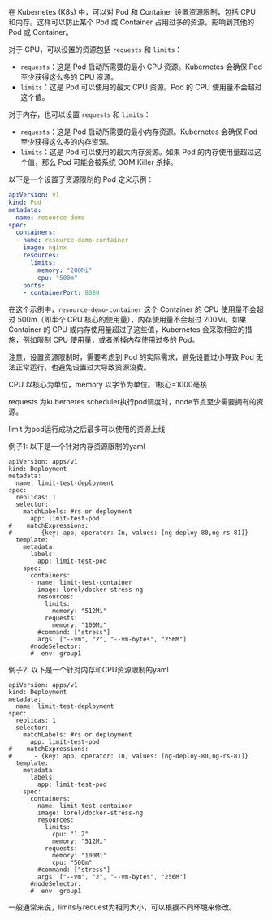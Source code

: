 在 Kubernetes (K8s) 中，可以对 Pod 和 Container 设置资源限制，包括 CPU 和内存。这样可以防止某个 Pod 或 Container 占用过多的资源，影响到其他的 Pod 或 Container。

对于 CPU，可以设置的资源包括 `requests` 和 `limits`：

- `requests`：这是 Pod 启动所需要的最小 CPU 资源。Kubernetes 会确保 Pod 至少获得这么多的 CPU 资源。
- `limits`：这是 Pod 可以使用的最大 CPU 资源。Pod 的 CPU 使用量不会超过这个值。

对于内存，也可以设置 `requests` 和 `limits`：

- `requests`：这是 Pod 启动所需要的最小内存资源。Kubernetes 会确保 Pod 至少获得这么多的内存资源。
- `limits`：这是 Pod 可以使用的最大内存资源。如果 Pod 的内存使用量超过这个值，那么 Pod 可能会被系统 OOM Killer 杀掉。

以下是一个设置了资源限制的 Pod 定义示例：

```yaml
apiVersion: v1
kind: Pod
metadata:
  name: resource-demo
spec:
  containers:
  - name: resource-demo-container
    image: nginx
    resources:
      limits:
        memory: "200Mi"
        cpu: "500m"
    ports:
    - containerPort: 8080
```

在这个示例中，`resource-demo-container` 这个 Container 的 CPU 使用量不会超过 500m（即半个 CPU 核心的使用量），内存使用量不会超过 200Mi。如果 Container 的 CPU 或内存使用量超过了这些值，Kubernetes 会采取相应的措施，例如限制 CPU 使用量，或者杀掉内存使用过多的 Pod。

注意，设置资源限制时，需要考虑到 Pod 的实际需求，避免设置过小导致 Pod 无法正常运行，也避免设置过大导致资源浪费。



CPU 以核心为单位，memory 以字节为单位。1核心=1000毫核

requests 为kubernetes scheduler执行pod调度时，node节点至少需要拥有的资源。

limit 为pod运行成功之后最多可以使用的资源上线


例子1: 以下是一个针对内存资源限制的yaml
```
apiVersion: apps/v1
kind: Deployment
metadata:
  name: limit-test-deployment
spec:
  replicas: 1
  selector:
    matchLabels: #rs or deployment
      app: limit-test-pod
#    matchExpressions:
#      - {key: app, operator: In, values: [ng-deploy-80,ng-rs-81]}
  template:
    metadata:
      labels:
        app: limit-test-pod
    spec:
      containers:
      - name: limit-test-container
        image: lorel/docker-stress-ng
        resources:
          limits:
            memory: "512Mi"
          requests:
            memory: "100Mi"
        #command: ["stress"]
        args: ["--vm", "2", "--vm-bytes", "256M"]
      #nodeSelector:
      #  env: group1
```

例子2: 以下是一个针对内存和CPU资源限制的yaml
```
apiVersion: apps/v1
kind: Deployment
metadata:
  name: limit-test-deployment
spec:
  replicas: 1
  selector:
    matchLabels: #rs or deployment
      app: limit-test-pod
#    matchExpressions:
#      - {key: app, operator: In, values: [ng-deploy-80,ng-rs-81]}
  template:
    metadata:
      labels:
        app: limit-test-pod
    spec:
      containers:
      - name: limit-test-container
        image: lorel/docker-stress-ng
        resources:
          limits:
            cpu: "1.2"
            memory: "512Mi"
          requests:
            memory: "100Mi"
            cpu: "500m"
        #command: ["stress"]
        args: ["--vm", "2", "--vm-bytes", "256M"]
      #nodeSelector:
      #  env: group1
```

一般通常来说，limits与request为相同大小，可以根据不同环境来修改。